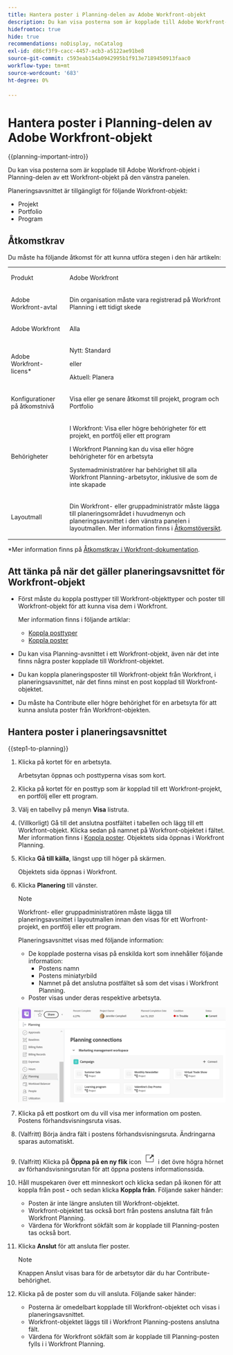 ```yaml
---
title: Hantera poster i Planning-delen av Adobe Workfront-objekt
description: Du kan visa posterna som är kopplade till Adobe Workfront-objekt i Planning-delen av ett Workfront-objekt på den vänstra panelen.
hidefromtoc: true
hide: true
recommendations: noDisplay, noCatalog
exl-id: d86cf3f9-cacc-4457-acb3-a5122ae91be8
source-git-commit: c593eab154a0942995b1f913e7189450913faac0
workflow-type: tm+mt
source-wordcount: '683'
ht-degree: 0%

---
```


<!--update the metadata with real information when making this available in TOC and in the left nav-->

<!--add also Group and Company when they are available-->

<!-- opening the Details preview and page is not possible yet - hid those steps, but add them when released-->


# Hantera poster i Planning-delen av Adobe Workfront-objekt

{{planning-important-intro}}

Du kan visa posterna som är kopplade till Adobe Workfront-objekt i Planning-delen av ett Workfront-objekt på den vänstra panelen.

Planeringsavsnittet är tillgängligt för följande Workfront-objekt:

* Projekt
* Portfolio
* Program
<!--* Group
* Company-->

## Åtkomstkrav

Du måste ha följande åtkomst för att kunna utföra stegen i den här artikeln:

<table style="table-layout:auto">
 <col>
 </col>
 <col>
 </col>
 <tbody>
    <tr>
<tr>
<td>
   <p> Produkt</p> </td>
   <td>
   <p> Adobe Workfront</p> </td>
  </tr>  
 <td role="rowheader"><p>Adobe Workfront-avtal</p></td>
   <td>
<p>Din organisation måste vara registrerad på Workfront Planning i ett tidigt skede </p>
   </td>
  </tr>
  <tr>
   <td role="rowheader"><p>Adobe Workfront</p></td>
   <td>
<p>Alla</p>
   </td>
  </tr>
  <tr>
   <td role="rowheader"><p>Adobe Workfront-licens*</p></td>
   <td>
   <p>Nytt: Standard</p>
   eller
   <p>Aktuell: Planera</p> 
  </td>
  </tr>

<tr>
   <td role="rowheader"><p>Konfigurationer på åtkomstnivå</p></td>
   <td> <p>Visa eller ge senare åtkomst till projekt, program och Portfolio</p>  
</td>
  </tr>
<tr>
   <td role="rowheader"><p>Behörigheter</p></td>
   <td> <p>I Workfront: Visa eller högre behörigheter för ett projekt, en portfölj eller ett program</a> </p> 
   <p>I Workfront Planning kan du visa eller högre behörigheter för en arbetsyta</a> </p>  
   <p>Systemadministratörer har behörighet till alla Workfront Planning-arbetsytor, inklusive de som de inte skapade</p>
</td>
  </tr>
<tr>
   <td role="rowheader"><p>Layoutmall</p></td>
   <td> <p>Din Workfront- eller gruppadministratör måste lägga till planeringsområdet i huvudmenyn och planeringsavsnittet i den vänstra panelen i layoutmallen. Mer information finns i <a href="/help/quicksilver/planning/access/access-overview.md">Åtkomstöversikt</a>. </p>  
</td>
  </tr>

</tbody>
</table>

*Mer information finns på [Åtkomstkrav i Workfront-dokumentation](/help/quicksilver/administration-and-setup/add-users/access-levels-and-object-permissions/access-level-requirements-in-documentation.md).

## Att tänka på när det gäller planeringsavsnittet för Workfront-objekt

* Först måste du koppla posttyper till Workfront-objekttyper och poster till Workfront-objekt för att kunna visa dem i Workfront.

  Mer information finns i följande artiklar:

   * [Koppla posttyper](/help/quicksilver/planning/architecture/connect-record-types.md)
   * [Koppla poster](/help/quicksilver/planning/records/connect-records.md)
* Du kan visa Planning-avsnittet i ett Workfront-objekt, även när det inte finns några poster kopplade till Workfront-objektet.
* Du kan koppla planeringsposter till Workfront-objekt från Workfront, i planeringsavsnittet, när det finns minst en post kopplad till Workfront-objektet.
* Du måste ha Contribute eller högre behörighet för en arbetsyta för att kunna ansluta poster från Workfront-objekten.

## Hantera poster i planeringsavsnittet

{{step1-to-planning}}

1. Klicka på kortet för en arbetsyta.

   Arbetsytan öppnas och posttyperna visas som kort.

1. Klicka på kortet för en posttyp som är kopplad till ett Workfront-projekt, en portfölj eller ett program.
1. Välj en tabellvy på menyn **Visa** listruta.
1. (Villkorligt) Gå till det anslutna postfältet i tabellen och lägg till ett Workfront-objekt. Klicka sedan på namnet på Workfront-objektet i fältet. Mer information finns i [Koppla poster](/help/quicksilver/planning/records/connect-records.md).
Objektets sida öppnas i Workfront Planning.
1. Klicka **Gå till källa**, längst upp till höger på skärmen.

   Objektets sida öppnas i Workfront.
1. Klicka **Planering** till vänster.

   >[!NOTE]
   >
   >   Workfront- eller gruppadministratören måste lägga till planeringsavsnittet i layoutmallen innan den visas för ett Worfront-projekt, en portfölj eller ett program.

   Planeringsavsnittet visas med följande information:

   * De kopplade posterna visas på enskilda kort som innehåller följande information:
      * Postens namn
      * Postens miniatyrbild
      * Namnet på det anslutna postfältet så som det visas i Workfront Planning.
   * Poster visas under deras respektive arbetsyta.

   ![](assets/planning-section-on-project.png)

1. Klicka på ett postkort om du vill visa mer information om posten. Postens förhandsvisningsruta visas.
1. (Valfritt) Börja ändra fält i postens förhandsvisningsruta. Ändringarna sparas automatiskt.
1. (Valfritt) Klicka på **Öppna på en ny flik** icon ![](assets/open-details-in-a-new-tab-icon.png) i det övre högra hörnet av förhandsvisningsrutan för att öppna postens informationssida.
1. Håll muspekaren över ett minneskort och klicka sedan på ikonen för att koppla från post **-** och sedan klicka **Koppla från**.
Följande saker händer:
   * Posten är inte längre ansluten till Workfront-objektet.
   * Workfront-objektet tas också bort från postens anslutna fält från Workfront Planning.
   * Värdena för Workfront sökfält som är kopplade till Planning-posten tas också bort.
1. Klicka **Anslut** för att ansluta fler poster.

   >[!NOTE]
   >
   >   Knappen Anslut visas bara för de arbetsytor där du har Contribute-behörighet.

1. Klicka på de poster som du vill ansluta. Följande saker händer:

   * Posterna är omedelbart kopplade till Workfront-objektet och visas i planeringsavsnittet.
   * Workfront-objektet läggs till i Workfront Planning-postens anslutna fält.
   * Värdena för Workfront sökfält som är kopplade till Planning-posten fylls i i Workfront Planning.

<!--add more steps here for what happens after clicking Connect-->
